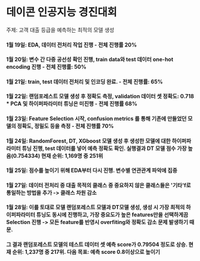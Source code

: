# 데이콘 인공지능 경진대회
주제: 고객 대출 등급을 예측하는 최적의 모델 생성
#### 1월 19일: EDA, 데이터 전처리 작업 진행 - 전체 진행률 20% 
#### 1월 20일: 변수 간 다중 공선성 확인 진행, train data와 test 데이터 one-hot encoding 진행 - 전체 진행률: 50%
#### 1월 21일: train, test 데이터 전처리 및 인코딩 완료. - 전체 진행률: 65%
#### 1월 22일: 랜덤포레스트 모델 생성 후 정확도 측정, validation 데이터 셋 정확도: 0.718 * PCA 및 하이퍼파라미터 튜닝은 미진행 - 전체 진행률 68%
#### 1월 23일: Feature Selection 시작, confusion metrics 를 통해 기존에 만들었던 모델의 정확도, 정밀도 등을 측정 - 전체 진행률 70%
#### 1월 24일: RandomForest, DT, XGboost 모델 생성 후 생성한 모델에 대한 하이퍼파라미터 튜닝 진행, test 데이터를 넣어 예측 정확도 확인. 실행결과 DT 모델 점수 가장 높음(0.754334) 현재 순위: 1,169명 중 251위
#### 1월 25일: 점수를 높이기 위해 EDA부터 다시 진행. 변수별 연관관계 파악에 집중
#### 1월 27일: 데이터 전처리 중 대출 목적의 클래스 중 중요하지 않은 클래스들은 '기타'f로 통일하는 방법을 추가 -> 클래스 차원 감소
#### 1월 28일: 이를 토대로 모델 랜덤포레스트 모델과 DT모델 생성, 생성 시 가장 최적의 하이퍼파라미터 튜닝도 동시에 진행하고, 가장 중요도가 높은 features만을 선택하게끔 Selection 진행 -> 모든 feature를 반영시 overfiting와 정확도 감소 문제 발생하기 때문. 
#### 그 결과 랜덤포레스트 모델의 테스트 데이터 셋 예측 score가 0.79504 정도로 상승. 현재 순위: 1,237명 중 217위. 다음 목표: 예측 score 0.8이상으로 높이기
